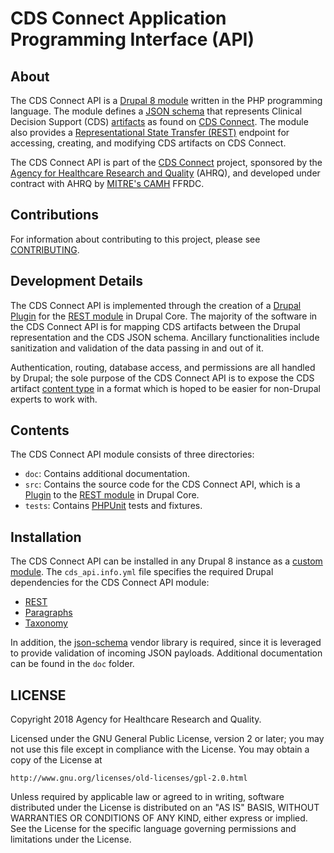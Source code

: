 # CDS Connect Application Programming Interface (API)

## About

The CDS Connect API is a [Drupal 8 module](https://www.drupal.org/docs/8/creating-custom-modules) written in the PHP programming language. The module defines a [JSON schema](https://json-schema.org/) that represents Clinical Decision Support (CDS) [artifacts](https://cds.ahrq.gov/cdsconnect/artifact) as found on [CDS Connect](https://cds.ahrq.gov/). The module also provides a [Representational State Transfer (REST)](https://en.wikipedia.org/wiki/Representational_state_transfer) endpoint for accessing, creating, and modifying CDS artifacts on CDS Connect.

The CDS Connect API is part of the [CDS Connect](https://cds.ahrq.gov/cdsconnect) project, sponsored by the [Agency for Healthcare Research and Quality](https://www.ahrq.gov/) (AHRQ), and developed under contract with AHRQ by [MITRE's CAMH](https://www.mitre.org/centers/cms-alliances-to-modernize-healthcare/who-we-are) FFRDC.

## Contributions

For information about contributing to this project, please see [CONTRIBUTING](CONTRIBUTING.md).

## Development Details

 The CDS Connect API is implemented through the creation of a [Drupal Plugin](https://www.drupal.org/node/2087839) for the [REST module](https://www.drupal.org/docs/8/core/modules/rest) in Drupal Core. The majority of the software in the CDS Connect API is for mapping CDS artifacts between the Drupal representation and the CDS JSON schema. Ancillary functionalities include sanitization and validation of the data passing in and out of it.

 Authentication, routing, database access, and permissions are all handled by Drupal; the sole purpose of the CDS Connect API is to expose the CDS artifact [content type](https://www.drupal.org/docs/8/administering-drupal-8-site/managing-content-0/working-with-content-types-and-fields) in a format which is hoped to be easier for non-Drupal experts to work with.

## Contents

The CDS Connect API module consists of three directories:

* `doc`: Contains additional documentation.
* `src`: Contains the source code for the CDS Connect API, which is a [Plugin](https://www.drupal.org/node/2087839) to the [REST module](https://www.drupal.org/docs/8/core/modules/rest) in Drupal Core.
* `tests`: Contains [PHPUnit](https://github.com/sebastianbergmann/phpunit) tests and fixtures.

## Installation

The CDS Connect API can be installed in any Drupal 8 instance as a [custom module](https://www.drupal.org/docs/8/creating-custom-modules). The `cds_api.info.yml` file specifies the required Drupal dependencies for the CDS Connect API module:

* [REST](https://www.drupal.org/docs/8/core/modules/rest)
* [Paragraphs](https://www.drupal.org/project/paragraphs)
* [Taxonomy](https://www.drupal.org/docs/8/core/modules/taxonomy)

In addition, the [json-schema](https://github.com/justinrainbow/json-schema) vendor library is required, since it is leveraged to provide validation of incoming JSON payloads. Additional documentation can be found in the `doc` folder.

## LICENSE

Copyright 2018 Agency for Healthcare Research and Quality.

Licensed under the GNU General Public License, version 2 or later;
you may not use this file except in compliance with the License.
You may obtain a copy of the License at

    http://www.gnu.org/licenses/old-licenses/gpl-2.0.html

Unless required by applicable law or agreed to in writing, software
distributed under the License is distributed on an "AS IS" BASIS,
WITHOUT WARRANTIES OR CONDITIONS OF ANY KIND, either express or implied.
See the License for the specific language governing permissions and
limitations under the License.
